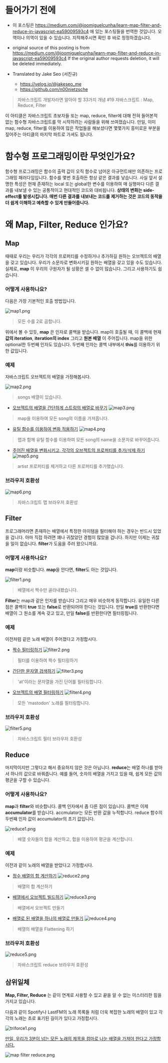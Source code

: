 # 들어가기 전에

- 이 포스팅은 https://medium.com/@joomiguelcunha/learn-map-filter-and-reduce-in-javascript-ea59009593c4 에 있는 포스팅들을 번역한 것입니다. 오역이나 의역이 있을 수 있습니다. 지적해주시면 확인 후 바로 정정하겠습니다.

- original source of this posting is from https://medium.com/@joomiguelcunha/learn-map-filter-and-reduce-in-javascript-ea59009593c4 If the original author requests deletion, it will be deleted immediately.

- Translated by Jake Seo (서진규)

	- https://velog.io/@jakeseo_me
	- https://github.com/n00nietzsche

> 자바스크립트 개발자라면 알아야 할 33가지 개념 #19 자바스크립트 : Map, Reduce, Filter

이 아티클은 자바스크립트 초보자들 또는 map, reduce, filter에 대해 전혀 들어본적 없는 함수형 자바스크립트를 막 시작하려는 사람들을 위해 쓰여졌습니다. 만일, 이미 map, reduce, filter를 이용하여 많은 작업들을 해보셨다면 몇몇가지 흥미로운 부분을 짚어주는 아티클의 마지막 파트로 가셔도 됩니다.

# 함수형 프로그래밍이란 무엇인가요?

함수형 프로그래밍은 함수의 출력 값이 오직 함수로 넘어온 아규먼트에만 의존하는 프로그래밍 패러다임입니다. 함수를 몇번 호출하든 항상 같은 결과를 낳습니다. 사실 앞서 설명한 특성은 현재 존재하는 local 또는 global한 변수를 이용하여 매 실행마다 다른 결과를 내보낼 수 있는 공통적이고 현대적인 코드와 대비됩니다. **상태의 변화는 side-effect를 발생시킵니다. 매번 다른 결과를 내보내는 코드를 제거하는 것은 코드의 동작을 더 쉽게 이해하고 예측할 수 있게 만들어줍니다.**


# 왜 Map, Filter, Reduce 인가요?

## Map

때때로 우리는 우리가 각각의 프로퍼티를 수정하거나 추가하길 원하는 오브젝트의 배열을 갖고 있습니다. 우리가 소문자로 변화시키길 원하는 배열을 갖고 있을 수도 있습니다. 실제로, **map** 이 우리의 구원자가 될 상황은 셀 수 없이 많습니다. 그리고 사용하기도 쉽습니다.

### 어떻게 사용하나요?

다음은 가장 기본적인 호출 방법입니다.

![map1.png](https://images.velog.io/post-images/jakeseo_me/0d279400-76d5-11e9-b764-ab33d53cf433/map1.png)
> 모든 수를 2로 곱합니다.

위에서 볼 수 있듯, **map** 은 인자로 콜백을 받습니다. map이 호출될 때, 이 콜백에 현재 **값의 iteration**, **iteration의 index** 그리고 **원본 배열** 이 주어집니다. map을 위한 optional한 두번째 인자도 있습니다. 두번째 인자는 콜백 내부에서 **this**를 이용하기 위한 값입니다.

### 예제

자바스크립트 오브젝트의 배열을 가정해봅시다.

![map2.png](https://images.velog.io/post-images/jakeseo_me/f3d45660-76dd-11e9-8a5a-9d0bb25aa750/map2.png)
> songs 배열이 있습니다.

- [오브젝트의 배열을 간단하게 스트링의 배열로 바꾸기](https://gist.github.com/JoaoCnh/37ff889a755565ac3b971032b2e9a026)
![map3.png](https://images.velog.io/post-images/jakeseo_me/2d5d0940-76de-11e9-8a5a-9d0bb25aa750/map3.png)
> map을 이용하여 모든 song의 이름을 가져옵니다.

- [유틸 함수를 이용하여 변화 적용하기](https://gist.github.com/JoaoCnh/33066830188c74eeae8f05b1a4674c2f)
![map4.png](https://images.velog.io/post-images/jakeseo_me/7a7499f0-76de-11e9-8a5a-9d0bb25aa750/map4.png)
> 맵과 함께 유틸 함수를 이용하여 모든 song의 name을 소문자로 바꾸어줍니다.

- [주어진 배열을 변화시키고, 각각의 오브젝트의 프로퍼티를 추가/삭제 하기](https://gist.github.com/JoaoCnh/6bf50fd47709d8da3b64120a853ba0e0)
![map5.png](https://images.velog.io/post-images/jakeseo_me/b80b0ce0-76de-11e9-8a5a-9d0bb25aa750/map5.png)
> artist 프로퍼티를 제거하고 다른 프로퍼티를 추가했습니다.

### 브라우저 호환성

![map6.png](https://images.velog.io/post-images/jakeseo_me/fcfe91f0-76de-11e9-8a5a-9d0bb25aa750/map6.png)
> 자바스크립트 맵 브라우저 호환성

## Filter

프로그래머라면 존재하는 배열에서 특정한 아이템을 필터해야 하는 경우는 반드시 있었을 겁니다. 아마 직접 하려면 꽤나 귀찮았던 경험이 많았을 겁니다. 하지만 이제는 귀찮을 일이 없습니다. **filter**가 도움을 주러 왔으니까요.

### 어떻게 사용하나요?
**map**이랑 비슷합니다. **map**을 안다면, **filter**도 아는 것입니다.

![filter1.png](https://images.velog.io/post-images/jakeseo_me/49408320-76df-11e9-a155-a91b676d9a7e/filter1.png)
> 배열에서 짝수만 골라내봤습니다.

**Filter**는 map과 같은 인자를 받습니다 그리고 매우 비슷하게 동작합니다. 유일한 다른 점은 콜백이 **true** 또는 **false**로 반환되어야 한다는 것입니다. 만일 **true**를 반환한다면 배열이 그 원소를 계속 갖고 있고, 만일 **false**를 반환한다면 필터링됩니다.

### 예제
이전처럼 같은 노래 배열이 주어졌다고 가정합시다.

- [짝수 필터링하기](https://gist.github.com/JoaoCnh/1bf8ad1f7c627de5085ed950a0e252e5)
![filter2.png](https://images.velog.io/post-images/jakeseo_me/f485e130-76df-11e9-a155-a91b676d9a7e/filter2.png)
> 필터를 이용하여 짝수 필터링하기

- [간단한 문자열 검색하기](https://gist.github.com/JoaoCnh/695936692866f60d9cc2c16d74ba3696)
![filter3.png](https://images.velog.io/post-images/jakeseo_me/0bb00e30-76e0-11e9-9d8b-f98376695dab/filter3.png)
> 'at'이라는 문자열을 가진 단어를 필터링합니다.

- [오브젝트의 배열 필터링하기](https://gist.github.com/JoaoCnh/e8fdd2543c747907363eff4550ccbda1)
![filter4.png](https://images.velog.io/post-images/jakeseo_me/87239a00-76e0-11e9-9d8b-f98376695dab/filter4.png)
> 모든 'mastodon' 노래를 필터링합니다.

### 브라우저 호환성

![filter5.png](https://images.velog.io/post-images/jakeseo_me/a40147d0-76e0-11e9-9d8b-f98376695dab/filter5.png)
> 자바스크립트 필터 브라우저 호환성

## Reduce

마지막이지만 그렇다고 해서 중요하지 않은 것은 아닙니다. **reduce**는 배열 하나를 받아서 하나의 값으로 바꿔줍니다. 예를 들어, 숫자의 배열을 가지고 있을 때, 쉽게 모든 값의 평균을 구할 수 있습니다.

### 어떻게 사용하나요?

**map**과 **filter**와 비슷합니다. 콜백 인자에서 좀 다른 점이 있습니다. 콜백은 이제 **accumulator**를 받습니다. accmulator는 모든 반환 값을 누적합니다. reduce 함수의 두번째 인자 값이 accumulator의 초기 값입니다.

![reduce1.png](https://images.velog.io/post-images/jakeseo_me/2d0ea8e0-76e3-11e9-8a5a-9d0bb25aa750/reduce1.png)
> 배열 숫자들의 합을 계산하고, 합을 이용하여 평균을 계산합니다.

### 예제

이전과 같이 노래의 배열을 받았다고 가정합시다.

- [정수 배열의 합 계산하기](https://gist.github.com/JoaoCnh/f10fb489b10575a9896bd61b1996a0f3)
![reduce2.png](https://images.velog.io/post-images/jakeseo_me/7100c380-76e3-11e9-8a5a-9d0bb25aa750/reduce2.png)
> 배열의 합 계산하기

- [배열에서 오브젝트 빌드하기](https://gist.github.com/JoaoCnh/8cc6e89429f39fd7511cbc6ba04139fc)
![reduce3.png](https://images.velog.io/post-images/jakeseo_me/b3409a40-76e3-11e9-a155-a91b676d9a7e/reduce3.png)
> 배열에서 오브젝트 만들기

- [배열로 된 배열을 하나의 배열로 만들기](https://gist.github.com/JoaoCnh/cc2267a72e6e5227caea4ede41459a53)
![reduce4.png](https://images.velog.io/post-images/jakeseo_me/0ea583a0-76e4-11e9-9d8b-f98376695dab/reduce4.png)
> 배열의 배열을 Flattening 하기

### 브라우저 호환성
![reduce5.png](https://images.velog.io/post-images/jakeseo_me/3d679390-76e4-11e9-9d8b-f98376695dab/reduce5.png)
> 자바스크립트 reduce 브라우저 호환성

## 삼위일체

**Map, Filter, Reduce** 는 같이 연계로 사용할 수 있고 끝을 알 수 없는 미스터리한 힘을 가지고 있습니다.

다음과 같이 Spotify나 LastFM의 노래 목록들 처럼 더욱 복잡한 노래의 배열이 있고 각각의 노래는 초로 표기된 길이가 있다고 가정합시다.

![triforce1.png](https://images.velog.io/post-images/jakeseo_me/9f13b240-76e4-11e9-a155-a91b676d9a7e/triforce1.png)

[만일, 우리가 3분이 넘는 모든 노래의 제목을 컴마로 나눈 배열을 가져야 한다고 가정합시다.](https://gist.github.com/JoaoCnh/0dde17e75ff4549114dfc6d492f99d88)

![map filter reduce.png](https://images.velog.io/post-images/jakeseo_me/cf926650-76e4-11e9-8a5a-9d0bb25aa750/map-filter-reduce.png)

